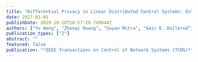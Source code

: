 ```yaml
---
title: "Differential Privacy in Linear Distributed Control Systems: Entropy Minimizing Mechanisms and Performance Tradeoffs"
date: 2017-01-01
publishDate: 2019-10-10T18:57:29.749644Z
authors: ["Yu Wang", "Zhenqi Huang", "Sayan Mitra", "Geir E. Dullerud"]
publication_types: ["2"]
abstract: ""
featured: false
publication: "*IEEE Transactions on Control of Network Systems (TCNS)*"
---
```



